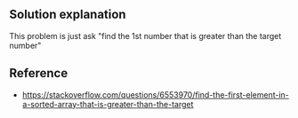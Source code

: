 ## Solution explanation

This problem is just ask "find the 1st number that is greater than the target number"

## Reference

- https://stackoverflow.com/questions/6553970/find-the-first-element-in-a-sorted-array-that-is-greater-than-the-target